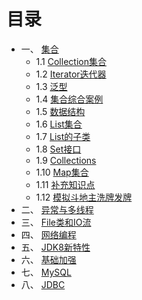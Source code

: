 # 目录

- 一、 [集合](notes/01集合.md)
  - 1.1 [Collection集合](#1.1-Collection集合)
  - 1.2 [Iterator迭代器](#1.2-Iterator迭代器)
  - 1.3 [泛型](#1.2-泛型)
  - 1.4 [集合综合案例](#1.4-集合综合案例)
  - 1.5 [数据结构](#1.5-数据结构)
  - 1.6 [List集合](#1.6-List集合)
  - 1.7 [List的子类](#1.7-List的子类)
  - 1.8 [Set接口](#1.8-Set接口)
  - 1.9 [Collections](#1.9-Collections)
  - 1.10 [Map集合](#1.10-Map集合)
  - 1.11 [补充知识点](#1.11-补充知识点)
  - 1.12 [模拟斗地主洗牌发牌](#1.12-模拟斗地主洗牌发牌)
- 二、 [异常与多线程](notes/02异常与多线程.md)
- 三、 [File类和IO流](notes/03File类和IO流.md)
- 四、 [网络编程](notes/04网络编程.md)
- 五、 [JDK8新特性](notes/05JDK8新特性.md)
- 六、 [基础加强](notes/06基础加强.md)
- 七、 [MySQL](notes/07MySQL.md)
- 八、 [JDBC](notes/08JDBC.md)